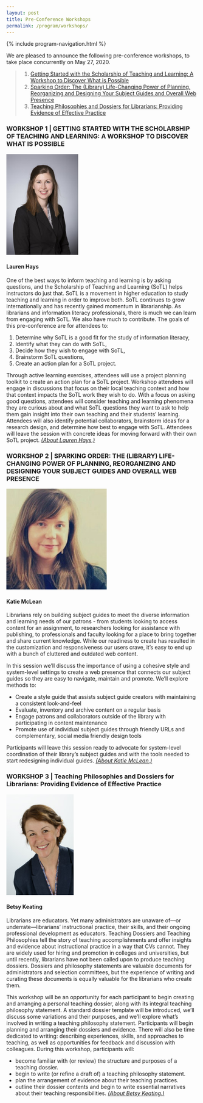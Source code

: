 ```yaml
---
layout: post
title: Pre-Conference Workshops
permalink: /program/workshops/
---
```


{% include program-navigation.html %}

We are pleased to announce the following pre-conference workshops, to take place concurrently on May 27, 2020.

> 1. [Getting Started with the Scholarship of Teaching and Learning: A Workshop to Discover What is Possible](/program/workshops#workshop-1)
> 2. [Sparking Order: The (Library) Life-Changing Power of Planning, Reorganizing and Designing Your Subject Guides and Overall Web Presence](/program/workshops#workshop-2)
> 3. [Teaching Philosophies and Dossiers for Librarians: Providing Evidence of Effective Practice](/program/workshops#workshop-3)


### <a name="workshop-1"></a>WORKSHOP 1 | GETTING STARTED WITH THE SCHOLARSHIP OF TEACHING AND LEARNING: A WORKSHOP TO DISCOVER WHAT IS POSSIBLE
![Lauren Hays](/assets/images/PCLaurenHays264.jpg "Lauren Hays")
#### Lauren Hays
One of the best ways to inform teaching and learning is by asking questions, and the Scholarship of Teaching and Learning (SoTL) helps instructors do just that. SoTL is a movement in higher education to study teaching and learning in order to improve both. SoTL continues to grow internationally and has recently gained momentum in librarianship. As librarians and information literacy professionals, there is much we can learn from engaging with SoTL. We also have much to contribute. The goals of this pre-conference are for attendees to:

1. Determine why SoTL is a good fit for the study of information literacy,
2. Identify what they can do with SoTL,
3. Decide how they wish to engage with SoTL,
4. Brainstorm SoTL questions,
5. Create an action plan for a SoTL project.  

Through active learning exercises, attendees will use a project planning toolkit to create an action plan for a SoTL project. Workshop attendees will engage in discussions that focus on their local teaching context and how that context impacts the SoTL work they wish to do. With a focus on asking good questions, attendees will consider teaching and learning phenomena they are curious about and what SoTL questions they want to ask to help them gain insight into their own teaching and their students’ learning. Attendees will also identify potential collaborators, brainstorm ideas for a research design, and determine how best to engage with SoTL. Attendees will leave the session with concrete ideas for moving forward with their own SoTL project. *[(About Lauren Hays.)](/program/speakers#workshop-1)*

### <a name="workshop-2"></a>WORKSHOP 2 | SPARKING ORDER: THE (LIBRARY) LIFE-CHANGING POWER OF PLANNING, REORGANIZING AND DESIGNING YOUR SUBJECT GUIDES AND OVERALL WEB PRESENCE  
![Katie McLean](/assets/images/PCkatie-mclean264.jpg "Katie McLean")
#### Katie McLean
Librarians rely on building subject guides to meet the diverse information and learning needs of our patrons - from students looking to access content for an assignment, to researchers looking for assistance with publishing, to professionals and faculty looking for a place to bring together and share current knowledge. While our readiness to create has resulted in the customization and responsiveness our users crave, it’s easy to end up with a bunch of cluttered and outdated web content.

In this session we’ll discuss the importance of using a cohesive style and system-level settings to create a web presence that connects our subject guides so they are easy to navigate, maintain and promote.  We’ll explore methods to:

- Create a style guide that assists subject guide creators with maintaining a consistent look-and-feel
- Evaluate, inventory and archive content on a regular basis
- Engage patrons and collaborators outside of the library with participating in content maintenance
- Promote use of individual subject guides through friendly URLs and complementary, social media friendly design tools

Participants will leave this session ready to advocate for system-level coordination of their library’s subject guides and with the tools needed to start redesigning individual guides. *[(About Katie McLean.)](/program/speakers#workshop-2)*

### <a name="workshop-3"></a>WORKSHOP 3 | Teaching Philosophies and Dossiers for Librarians: Providing Evidence of Effective Practice
![Betsy Keating](/assets/images/PCBetsyKeating264.jpg "Betsy Keating")
#### Betsy Keating  
Librarians are educators. Yet many administrators are unaware of—or underrate—librarians’ instructional practice, their skills, and their ongoing professional development as educators. Teaching Dossiers and Teaching Philosophies tell the story of teaching accomplishments and offer insights and evidence about instructional practice in a way that CVs cannot. They are widely used for hiring and promotion in colleges and universities, but until recently, librarians have not been called upon to produce teaching dossiers. Dossiers and philosophy statements are valuable documents for administrators and selection committees, but the experience of writing and curating these documents is equally valuable for the librarians who create them.

This workshop will be an opportunity for each participant to begin creating and arranging a personal teaching dossier, along with its integral teaching philosophy statement. A standard dossier template will be introduced, we’ll discuss some variations and their purposes, and we’ll explore what’s involved in writing a teaching philosophy statement. Participants will begin planning and arranging their dossiers and evidence. There will also be time dedicated to writing: describing experiences, skills, and approaches to teaching, as well as opportunities for feedback and discussion with colleagues. During this workshop, participants will:

- become familiar with (or review) the structure and purposes of a teaching dossier.
- begin to write (or refine a draft of) a teaching philosophy statement.
- plan the arrangement of evidence about their teaching practices.
- outline their dossier contents and begin to write essential narratives about their teaching responsibilities. *[(About Betsy Keating.)](/program/speakers#workshop-3)*
